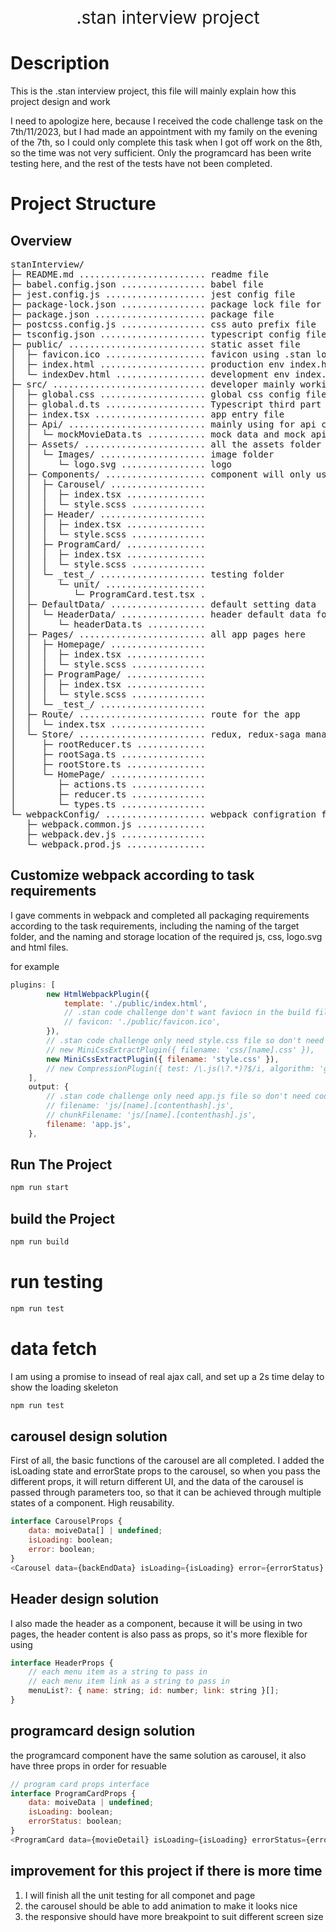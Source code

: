 <div align="center">
	<br/>
	<div style="margin:auto">
		<span style="font-size:200%">.stan interview project</span>
	</div>
</div>

# Description

This is the .stan interview project, this file will mainly explain how this project design and work

I need to apologize here, because I received the code challenge task on the 7th/11/2023, but I had made an appointment with my family on the evening of the 7th, so I could only complete this task when I got off work on the 8th, so the time was not very sufficient. Only the programcard has been write testing here, and the rest of the tests have not been completed.

# Project Structure

## Overview

<!-- DIRSTRUCTURE_START_MARKER -->
<pre>
stanInterview/
├─ README.md ........................ readme file
├─ babel.config.json ................ babel file
├─ jest.config.js ................... jest config file
├─ package-lock.json ................ package lock file for version lock
├─ package.json ..................... package file
├─ postcss.config.js ................ css auto prefix file
├─ tsconfig.json .................... typescript config file
├─ public/ .......................... static asset file
│  ├─ favicon.ico ................... favicon using .stan logo screenshot
│  ├─ index.html .................... production env index.html file
│  └─ indexDev.html ................. development env index.html file
├─ src/ ............................. developer mainly working file
│  ├─ global.css .................... global css config file
│  ├─ global.d.ts ................... Typescript third part dependence declare file
│  ├─ index.tsx ..................... app entry file
│  ├─ Api/ .......................... mainly using for api call but in this project will only using promise to mock api fetch and return the data
│  │  └─ mockMovieData.ts ........... mock data and mock api call
│  ├─ Assets/ ....................... all the assets folder
│  │  └─ Images/ .................... image folder
│  │     └─ logo.svg ................ logo
│  ├─ Components/ ................... component will only using for this project
│  │  ├─ Carousel/ .................. 
│  │  │  ├─ index.tsx ............... 
│  │  │  └─ style.scss .............. 
│  │  ├─ Header/ .................... 
│  │  │  ├─ index.tsx ............... 
│  │  │  └─ style.scss .............. 
│  │  ├─ ProgramCard/ ............... 
│  │  │  ├─ index.tsx ............... 
│  │  │  └─ style.scss .............. 
│  │  └─ _test_/ .................... testing folder
│  │     └─ unit/ ................... 
│  │        └─ ProgramCard.test.tsx . 
│  ├─ DefaultData/ .................. default setting data
│  │  └─ HeaderData/ ................ header default data folder
│  │     └─ headerData.ts ........... 
│  ├─ Pages/ ........................ all app pages here
│  │  ├─ Homepage/ .................. 
│  │  │  ├─ index.tsx ............... 
│  │  │  └─ style.scss .............. 
│  │  ├─ ProgramPage/ ............... 
│  │  │  ├─ index.tsx ............... 
│  │  │  └─ style.scss .............. 
│  │  └─ _test_/ .................... 
│  ├─ Route/ ........................ route for the app
│  │  └─ index.tsx .................. 
│  └─ Store/ ........................ redux, redux-saga management folder, this project are not using redux as it's not necessary
│     ├─ rootReducer.ts ............. 
│     ├─ rootSaga.ts ................ 
│     ├─ rootStore.ts ............... 
│     └─ HomePage/ .................. 
│        ├─ actions.ts .............. 
│        ├─ reducer.ts .............. 
│        └─ types.ts ................ 
└─ webpackConfig/ ................... webpack configration file
   ├─ webpack.common.js ............. 
   ├─ webpack.dev.js ................ 
   └─ webpack.prod.js ............... 
</pre>
<!-- DIRSTRUCTURE_END_MARKER -->

## Customize webpack according to task requirements

I gave comments in webpack and completed all packaging requirements according to the task requirements, including the naming of the target folder, and the naming and storage location of the required js, css, logo.svg and html files.

for example

```javascript
plugins: [
        new HtmlWebpackPlugin({
            template: './public/index.html',
            // .stan code challenge don't want faviocn in the build fild
            // favicon: './public/favicon.ico',
        }),
        // .stan code challenge only need style.css file so don't need gzip css
        // new MiniCssExtractPlugin({ filename: 'css/[name].css' }),
        new MiniCssExtractPlugin({ filename: 'style.css' }),
        // new CompressionPlugin({ test: /\.js(\?.*)?$/i, algorithm: 'gzip' }),
    ],
    output: {
        // .stan code challenge only need app.js file so don't need code splitting
        // filename: 'js/[name].[contenthash].js',
        // chunkFilename: 'js/[name].[contenthash].js',
        filename: 'app.js',
    },
```

## Run The Project

```javascript
npm run start
```

## build the Project

```javascript
npm run build
```

# run testing

```javascript
npm run test
```

# data fetch

I am using a promise to insead of real ajax call, and set up a 2s time delay to show the loading skeleton

```javascript
npm run test
```

## carousel design solution

First of all, the basic functions of the carousel are all completed. I added the isLoading state and errorState props to the carousel, so when you pass the different props, it will return different UI, and the data of the carousel is passed through parameters too, so that it can be achieved through multiple states of a component. High reusability.

```javascript
interface CarouselProps {
    data: moiveData[] | undefined;
    isLoading: boolean;
    error: boolean;
}
<Carousel data={backEndData} isLoading={isLoading} error={errorStatus} />
```

## Header design solution

I also made the header as a component, because it will be using in two pages, the header content is also pass as props, so it's more flexible for using

```javascript
interface HeaderProps {
    // each menu item as a string to pass in
    // each menu item link as a string to pass in
    menuList?: { name: string; id: number; link: string }[];
}
```

## programcard design solution

the programcard component have the same solution as carousel, it also have three props in order for resuable

```javascript
// program card props interface
interface ProgramCardProps {
    data: moiveData | undefined;
    isLoading: boolean;
    errorStatus: boolean;
}
<ProgramCard data={movieDetail} isLoading={isLoading} errorStatus={errorStatus} />
```

## improvement for this project if there is more time

1. I will finish all the unit testing for all componet and page
2. the carousel should be able to add animation to make it looks nice
3. the responsive should have more breakpoint to suit different screen size
